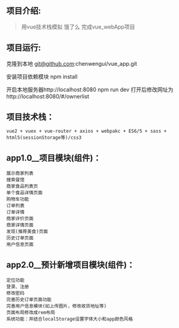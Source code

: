 ## 项目介绍:

> 用vue技术栈模拟 饿了么 完成vue_webApp项目

## 项目运行:

  克隆到本地
 git@github.com:chenwengui/vue_app.git

  安装项目依赖模块
 npm install

   开启本地服务器http://localhost:8080
  npm run dev
    打开后修改网址为http://localhost:8080/#/ownerlist


## 项目技术栈：
	vue2 + vuex + vue-router + axios + webpakc + ES6/5 + sass + html5(sessionStorage等)/css3
	
## app1.0__项目模块(组件)：
	展示商家列表
	搜索餐馆 
 	商家食品列表页 
 	单个食品详情页面 
 	购物车功能 
 	订单列表
 	订单详情
 	商家评价页面 
 	商家详情页面
 	发现(推荐美食)页面
 	历史订单页面
 	用户信息页面
 	
 	
## app2.0__预计新增项目模块(组件)：
	定位功能
	登录、注册
 	修改密码
 	完善历史订单页面功能
	完善用户信息模块(如上传图片，修改收货地址等)
	页面布局修改成rem布局
	系统功能：并结合localStorage设置字体大小和app颜色风格
 
